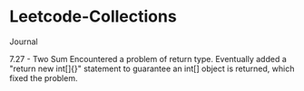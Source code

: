 # Leetcode-Collections

Journal



7.27 - Two Sum
Encountered a problem of return type. Eventually added a "return new int[]{}" statement to guarantee an int[] object is returned, which fixed the problem.
